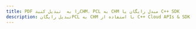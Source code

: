 ---title: PDF را به  تبدیل کنیدCHM، PCL به CHM مبدل رایگان یا C++ SDKdescription: تبدیل رایگانPCL به CHM با استفاده از C++ Cloud APIs & SDK همچنین اسناد PDF را در Cloud ایجاد، ویرایش و رندر کنید.---